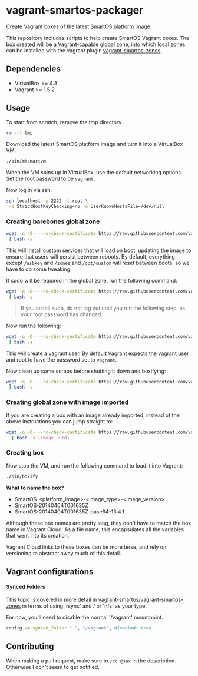 vagrant-smartos-packager
========================

Create Vagrant boxes of the latest SmartOS platform image.

This repository includes scripts to help create SmartOS Vagrant
boxes. The box created will be a Vagrant-capable global zone,
into which local zones can be installed with the vagrant plugin
[vagrant-smartos-zones](https://github.com/vagrant-smartos/vagrant-smartos-zones).

## Dependencies

* VirtualBox >= 4.3
* Vagrant >= 1.5.2

## Usage

To start from scratch, remove the tmp directory.

```bash
rm -rf tmp
```

Download the latest SmartOS platform image and turn it into
a VirtualBox VM.

```bash
./bin/mksmartvm
```

When the VM spins up in VirtualBox, use the default networking
options. Set the root password to be `vagrant`.

Now log in via ssh:

```bash
ssh localhost -p 2222 -l root \
 -o StrictHostKeyChecking=no -o UserKnownHostsFile=/dev/null
```

### Creating barebones global zone

```bash
wget -q -O- --no-check-certificate https://raw.githubusercontent.com/vagrant-smartos/vagrant-smartos-packager/master/bin/prepare_global_zone \
 | bash -s
```

This will install custom services that will load on boot, updating the
image to ensure that users will persist between reboots. By default,
everything except `/usbkey` and `/zones` and `/opt/custom` will reset
between boots, so we have to do some tweaking.

If sudo will be required in the global zone, run the following command:

```bash
wget -q -O- --no-check-certificate https://raw.githubusercontent.com/vagrant-smartos/vagrant-smartos-packager/master/bin/install_sudo \
 | bash -s
```

> If you install sudo, do not log out until you run the following step,
> as your root password has changed.

Now run the following:

```bash
wget -q -O- --no-check-certificate https://raw.githubusercontent.com/vagrant-smartos/vagrant-smartos-packager/master/bin/prepare_gz_users \
 | bash -s
```

This will create a vagrant user. By default Vagrant expects the vagrant
user and root to have the password set to `vagrant`.

Now clean up some scraps before shutting it down and boxifying:

```bash
wget -q -O- --no-check-certificate https://raw.githubusercontent.com/vagrant-smartos/vagrant-smartos-packager/master/bin/cleanup_gz \
 | bash -s
```

### Creating global zone with image imported

If you are creating a box with an image already imported, instead of
the above instructions you can jump straight to:

```bash
wget -q -O- --no-check-certificate https://raw.githubusercontent.com/vagrant-smartos/vagrant-smartos-packager/master/bin/prepare_for_lz \
  | bash -s [image_uuid]
```

### Creating box

Now stop the VM, and run the following command to load it into Vagrant:

```bash
./bin/boxify
```

**What to name the box?**

* SmartOS-<platform_image>-<image_type>-<image_version>
* SmartOS-20140404T001635Z
* SmartOS-20140404T001635Z-base64-13.4.1

Although these box names are pretty long, they don't have to match the
box name in Vagrant Cloud. As a file name, this encapsulates all the
variables that went into its creation.

Vagrant Cloud links to these boxes can be more terse, and rely on
versioning to abstract away much of this detail.

## Vagrant configurations

#### Synced Folders

This topic is covered in more detail in [vagrant-smartos/vagrant-smartos-zones](https://github.com/vagrant-smartos/vagrant-smartos-zones#synced-folders)
in terms of using 'rsync' and / or 'nfs' as your type.

For now, you'll need to disable the normal '/vagrant' mountpoint.

```ruby
config.vm.synced_folder ".", "/vagrant", disabled: true
```

## Contributing

When making a pull request, make sure to `/cc @sax` in the description. Otherwise
I don't seem to get notified.
